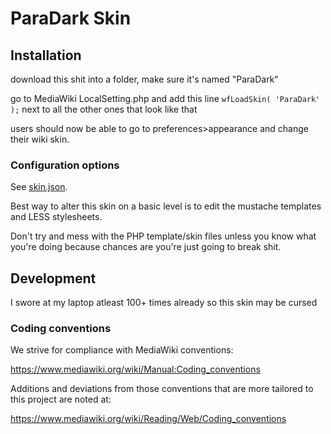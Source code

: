 ParaDark Skin
========================

Installation
------------
download this shit into a folder, make sure it's named "ParaDark"

go to MediaWiki LocalSetting.php and add this line `wfLoadSkin( 'ParaDark' );` next to all the other ones that look like that

users should now be able to go to preferences>appearance and change their wiki skin.

### Configuration options

See [skin.json](skin.json).

Best way to alter this skin on a basic level is to edit the mustache templates and LESS stylesheets.

Don't try and mess with the PHP template/skin files unless you know what you're doing because chances are you're just going to break shit.

Development
-----------

I swore at my laptop atleast 100+ times already so this skin may be cursed


### Coding conventions

We strive for compliance with MediaWiki conventions:

<https://www.mediawiki.org/wiki/Manual:Coding_conventions>

Additions and deviations from those conventions that are more tailored to this
project are noted at:

<https://www.mediawiki.org/wiki/Reading/Web/Coding_conventions>
